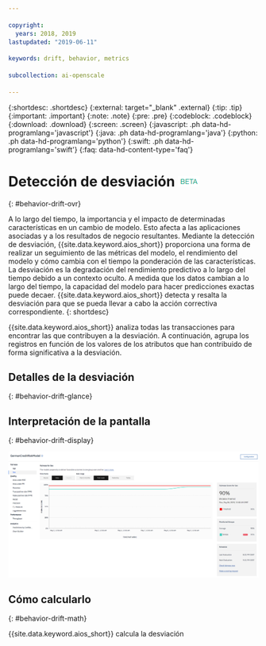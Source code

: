 ```yaml
---

copyright:
  years: 2018, 2019
lastupdated: "2019-06-11"

keywords: drift, behavior, metrics

subcollection: ai-openscale

---
```


{:shortdesc: .shortdesc}
{:external: target="_blank" .external}
{:tip: .tip}
{:important: .important}
{:note: .note}
{:pre: .pre}
{:codeblock: .codeblock}
{:download: .download}
{:screen: .screen}
{:javascript: .ph data-hd-programlang='javascript'}
{:java: .ph data-hd-programlang='java'}
{:python: .ph data-hd-programlang='python'}
{:swift: .ph data-hd-programlang='swift'}
{:faq: data-hd-content-type='faq'}

# Detección de desviación ![etiqueta beta](images/beta.png)
{: #behavior-drift-ovr}

A lo largo del tiempo, la importancia y el impacto de determinadas características en un cambio de modelo. Esto afecta a las aplicaciones asociadas y a los resultados de negocio resultantes. Mediante la detección de desviación, {{site.data.keyword.aios_short}} proporciona una forma de realizar un seguimiento de las métricas del modelo, el rendimiento del modelo y cómo cambia con el tiempo la ponderación de las características. La desviación es la degradación del rendimiento predictivo a lo largo del tiempo debido a un contexto oculto. A medida que los datos cambian a lo largo del tiempo, la capacidad del modelo para hacer predicciones exactas puede decaer. {{site.data.keyword.aios_short}} detecta y resalta la desviación para que se pueda llevar a cabo la acción correctiva correspondiente.
{: shortdesc}

{{site.data.keyword.aios_short}} analiza todas las transacciones para encontrar las que contribuyen a la desviación. A continuación, agrupa los registros en función de los valores de los atributos que han contribuido de forma significativa a la desviación.

## Detalles de la desviación
{: #behavior-drift-glance}




## Interpretación de la pantalla
{: #behavior-drift-display}

![gráfico de métricas de equidad que muestra una desviación por debajo del umbral](images/fairness_metrics_001.png)


## Cómo calcularlo
{: #behavior-drift-math}

{{site.data.keyword.aios_short}} calcula la desviación 
